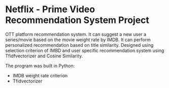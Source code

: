 # Netflix - Prime Video Recommendation System Project
OTT platform recommendation system. It can suggest a new user a series/movie based on the movie weight rate by IMDB.
It can perform personalized recommendation based on title similarity.
Designed using selection criterion of IMBD and user specific recommendation system using Tfidfvectorizer and Cosine Similarity.

The program was built in Python:

* IMDB weight rate criterion
* Tfidvectorizer

